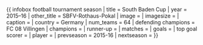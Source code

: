 {{ infobox football tournament season | title = South Baden Cup | year = 2015–16 | other_title = SBFV-Rothaus-Pokal | image = | imagesize = | caption = | country = Germany | num_teams = 64 | defending champions = FC 08 Villingen | champions = | runner-up = | matches = | goals = | top goal scorer = | player = | prevseason = 2015-16 | nextseason = }}
